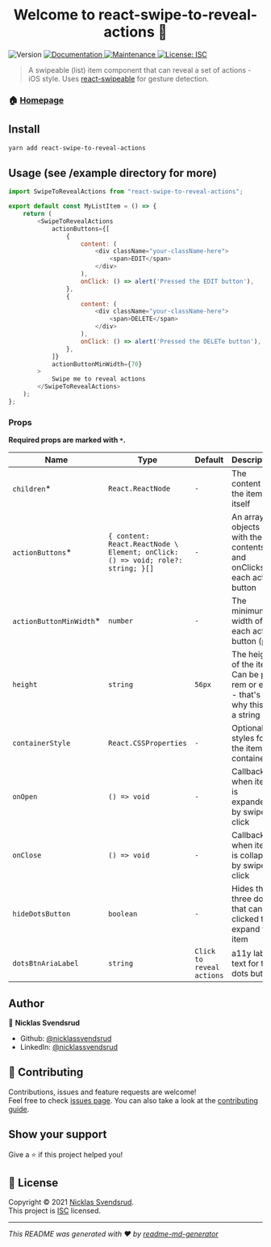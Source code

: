 <h1 align="center">Welcome to react-swipe-to-reveal-actions 👋</h1>
<p>
  <img alt="Version" src="https://img.shields.io/badge/version-1.0.0-blue.svg?cacheSeconds=2592000" />
  <a href="https://github.com/nicklassvendsrud/react-swipe-to-reveal-actions#readme" target="_blank">
    <img alt="Documentation" src="https://img.shields.io/badge/documentation-yes-brightgreen.svg" />
  </a>
  <a href="https://github.com/nicklassvendsrud/react-swipe-to-reveal-actions/graphs/commit-activity" target="_blank">
    <img alt="Maintenance" src="https://img.shields.io/badge/Maintained%3F-yes-green.svg" />
  </a>
  <a href="https://github.com/nicklassvendsrud/react-swipe-to-reveal-actions/blob/master/LICENSE" target="_blank">
    <img alt="License: ISC" src="https://img.shields.io/github/license/nicklassvendsrud/react-swipe-to-reveal-actions" />
  </a>
</p>

> A swipeable (list) item component that can reveal a set of actions - iOS style. Uses [react-swipeable](https://github.com/FormidableLabs/react-swipeable) for gesture detection.

### 🏠 [Homepage](https://github.com/nicklassvendsrud/react-swipe-to-reveal-actions#readme)


## Install

```sh
yarn add react-swipe-to-reveal-actions
```

## Usage (see /example directory for more)

```js
import SwipeToRevealActions from "react-swipe-to-reveal-actions";

export default const MyListItem = () => {
    return (
        <SwipeToRevealActions
            actionButtons={[
                {
                    content: (
                        <div className="your-className-here">
                            <span>EDIT</span>
                        </div>
                    ),
                    onClick: () => alert('Pressed the EDIT button'),
                },
                {
                    content: (
                        <div className="your-className-here">
                            <span>DELETE</span>
                        </div>
                    ),
                    onClick: () => alert('Pressed the DELETe button'),
                },
            ]}
            actionButtonMinWidth={70}
        >
            Swipe me to reveal actions
        </SwipeToRevealActions>
    );
};
```

### Props


**Required props are marked with `*`.**

| Name         | Type     | Default | Description                                                                        |
| ------------ | -------- | ------- | ---------------------------------------------------------------------------------- |
| `children`\*   | `React.ReactNode`   | `-`     | The content of the item itself                                                   |
| `actionButtons`\*  | `{ content: React.ReactNode \ Element; onClick: () => void; role?: string; }[]`   | `-`     | An array objects with the contents and onClicks for each action button |
| `actionButtonMinWidth`\* | `number`   | `-`     | The minimum width of each action button (px)                                                   |
| `height`      | `string`   | `56px`     | The height of the item. Can be px, rem or em - that's why this is a string                               |
| `containerStyle`     | `React.CSSProperties`   | `-`     | Optional styles for the item container                    |
| `onOpen`       | `() => void` | `-`     | Callback when item is expanded by swipe or click                                       |
| `onClose`       | `() => void` | `-`     | Callback when item is collapsed by swipe or click                                       |
| `hideDotsButton`       | `boolean` | `-`     | Hides the three dots that can be clicked to expand the item                                      |
| `dotsBtnAriaLabel`       | `string` | `Click to reveal actions`     | a11y label text for the dots button                                      |

## Author

👤 **Nicklas Svendsrud**

* Github: [@nicklassvendsrud](https://github.com/nicklassvendsrud)
* LinkedIn: [@nicklassvendsrud](https://linkedin.com/in/nicklassvendsrud)

## 🤝 Contributing

Contributions, issues and feature requests are welcome!<br />Feel free to check [issues page](https://github.com/nicklassvendsrud/react-swipe-to-reveal-actions/issues). You can also take a look at the [contributing guide](https://github.com/nicklassvendsrud/react-swipe-to-reveal-actions/blob/master/CONTRIBUTING.md).

## Show your support

Give a ⭐️ if this project helped you!

## 📝 License

Copyright © 2021 [Nicklas Svendsrud](https://github.com/nicklassvendsrud).<br />
This project is [ISC](https://github.com/nicklassvendsrud/react-swipe-to-reveal-actions/blob/master/LICENSE) licensed.

***
_This README was generated with ❤️ by [readme-md-generator](https://github.com/kefranabg/readme-md-generator)_